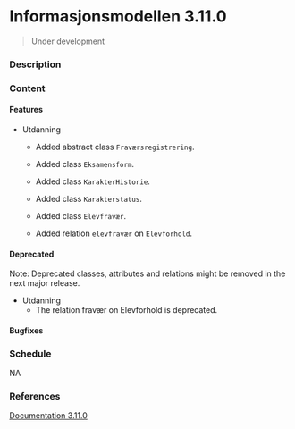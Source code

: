 # Informasjonsmodellen 3.11.0

> Under development

### Description

### Content

#### Features

* Utdanning
    * Added abstract class `Fraværsregistrering`.
    * Added class `Eksamensform`.
    * Added class `KarakterHistorie`.
    * Added class `Karakterstatus`.
    * Added class `Elevfravær`.

    * Added relation `elevfravær` on `Elevforhold`.

#### Deprecated

Note: Deprecated classes, attributes and relations might be removed in the next major release.

* Utdanning
  * The relation fravær on Elevforhold is deprecated.

#### Bugfixes

### Schedule

NA

### References

[Documentation 3.11.0](https://informasjonsmodell.felleskomponent.no/docs?v=v3.11.0)




